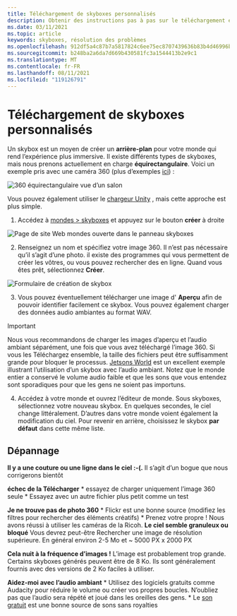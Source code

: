 ```yaml
---
title: Téléchargement de skyboxes personnalisés
description: Obtenir des instructions pas à pas sur le téléchargement et la résolution des problèmes de votre skyboxes personnalisé dans les expériences AltspaceVR.
ms.date: 03/11/2021
ms.topic: article
keywords: skyboxes, résolution des problèmes
ms.openlocfilehash: 912df5a4c87b7a5817824c6ee75ec8707439636b83b4d46996bbc4129ee6e9de
ms.sourcegitcommit: b248ba2a6da7d669b430581fc3a1544413b2e9c1
ms.translationtype: MT
ms.contentlocale: fr-FR
ms.lasthandoff: 08/11/2021
ms.locfileid: "119126791"
---
```

# <a name="uploading-custom-skyboxes"></a>Téléchargement de skyboxes personnalisés

Un skybox est un moyen de créer un **arrière-plan** pour votre monde qui rend l’expérience plus immersive. Il existe différents types de skyboxes, mais nous prenons actuellement en charge **équirectangulaire**. Voici un exemple pris avec une caméra 360 (plus d’exemples [ici](http://moments.mankindforward.com/)) : 

![360 équirectangulaire vue d’un salon](images/custom-skyboxes-img-01.jpeg)

Vous pouvez également utiliser le [chargeur Unity](world-building-toolkit-getting-started.md) , mais cette approche est plus simple.

1. Accédez à [mondes > skyboxes](https://account.altvr.com/skyboxes) et appuyez sur le bouton **créer** à droite

![Page de site Web mondes ouverte dans le panneau skyboxes](images/custom-skyboxes-img-02.png)

2. Renseignez un nom et spécifiez votre image 360. Il n’est pas nécessaire qu’il s’agit d’une photo. il existe des programmes qui vous permettent de créer les vôtres, ou vous pouvez rechercher des en ligne. Quand vous êtes prêt, sélectionnez **Créer**. 

![Formulaire de création de skybox](images/custom-skyboxes-img-03.png)

3. Vous pouvez éventuellement télécharger une image d' **Aperçu** afin de pouvoir identifier facilement ce skybox. Vous pouvez également charger des données audio ambiantes au format WAV. 

> [!IMPORTANT]
> Nous vous recommandons de charger les images d’aperçu et l’audio ambiant séparément, une fois que vous avez téléchargé l’image 360. Si vous les Téléchargez ensemble, la taille des fichiers peut être suffisamment grande pour bloquer le processus. [Jetsons World](https://account.altvr.com/worlds/1004174988393054363/spaces/1084431533181240311) est un excellent exemple illustrant l’utilisation d’un skybox avec l’audio ambiant. Notez que le monde entier a conservé le volume audio faible et que les sons que vous entendez sont sporadiques pour que les gens ne soient pas importuns. 

4. Accédez à votre monde et ouvrez l’éditeur de monde. Sous skyboxes, sélectionnez votre nouveau skybox. En quelques secondes, le ciel change littéralement. D’autres dans votre monde voient également la modification du ciel. Pour revenir en arrière, choisissez le skybox **par défaut** dans cette même liste. 

## <a name="troubleshooting"></a>Dépannage

**Il y a une couture ou une ligne dans le ciel :-(.** Il s’agit d’un bogue que nous corrigerons bientôt

**échec de la Télécharger**
    * essayez de charger uniquement l’image 360 seule
    * Essayez avec un autre fichier plus petit comme un test

**Je ne trouve pas de photo 360**
    * Flickr est une bonne source (modifiez les filtres pour rechercher des éléments créatifs)
    * Prenez votre propre ! Nous avons réussi à utiliser les caméras de la Ricoh. 
**Le ciel semble granuleux ou bloqué** Vous devrez peut-être Rechercher une image de résolution supérieure. En général environ 2-5 Mo et ~ 5000 PX x 2000 PX

**Cela nuit à la fréquence d’images !**
L’image est probablement trop grande. Certains skyboxes générés peuvent être de 8 Ko. Ils sont généralement fournis avec des versions de 2 Ko faciles à utiliser.

**Aidez-moi avec l’audio ambiant**
    * Utilisez des logiciels gratuits comme Audacity pour réduire le volume ou créer vos propres boucles. N’oubliez pas que l’audio sera répété et joué dans les oreilles des gens.
    * Le [son gratuit](https://freesound.org/) est une bonne source de sons sans royalties
